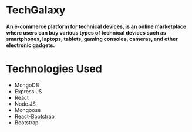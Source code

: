 <h1>TechGalaxy</h1>

 <b>An e-commerce platform for technical devices, is an online marketplace where users can buy various types of technical devices such as smartphones, laptops, tablets,          gaming consoles, cameras, and other electronic gadgets.</b>


<h1>Technologies Used</h1>
<ul>
 <li>MongoDB</li>
 <li>Express.JS</li>
 <li>React</li>
 <li>Node.JS</li>
 <li>Mongoose</li>
 <li>React-Bootstrap</li>
 <li>Bootstrap</li>
 </ul>
